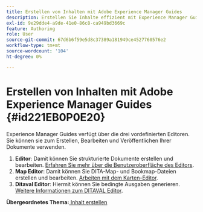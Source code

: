 ```yaml
---
title: Erstellen von Inhalten mit Adobe Experience Manager Guides
description: Erstellen Sie Inhalte effizient mit Experience Manager Guides. Erfahren Sie, wie Sie Ihre Dokumente in Experience Manager Guides erstellen, bearbeiten und veröffentlichen.
exl-id: 9e29dde4-a9de-41e0-86c8-ca949bd3669c
feature: Authoring
role: User
source-git-commit: 67d6b6f59e5d8c37389a181949ce4527760576e2
workflow-type: tm+mt
source-wordcount: '104'
ht-degree: 0%

---
```


# Erstellen von Inhalten mit Adobe Experience Manager Guides {#id221EB0P0E20}

Experience Manager Guides verfügt über die drei vordefinierten Editoren. Sie können sie zum Erstellen, Bearbeiten und Veröffentlichen Ihrer Dokumente verwenden.

1. **Editor**: Damit können Sie strukturierte Dokumente erstellen und bearbeiten. [Erfahren Sie mehr über die Benutzeroberfläche des Editors](web-editor.md).
1. **Map Editor**: Damit können Sie DITA-Map- und Bookmap-Dateien erstellen und bearbeiten. [Arbeiten mit dem Karten-Editor](map-editor.md).
1. **Ditaval Editor**: Hiermit können Sie bedingte Ausgaben generieren. [Weitere Informationen zum DITAVAL Editor](ditaval-editor.md).



**Übergeordnetes Thema:**[ Inhalt erstellen](authoring-content.md)

